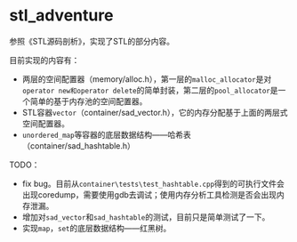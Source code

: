 # stl_adventure
参照《STL源码剖析》，实现了STL的部分内容。

目前实现的内容有：
* 两层的空间配置器（memory/alloc.h），第一层的`malloc_allocator`是对`operator new和operator delete`的简单封装，第二层的`pool_allocator`是一个简单的基于内存池的空间配置器。
* STL容器`vector`（container/sad_vector.h），它的内存分配基于上面的两层式空间配置器。
* `unordered_map`等容器的底层数据结构——哈希表（container/sad_hashtable.h）

TODO：
* fix bug。目前从`container\tests\test_hashtable.cpp`得到的可执行文件会出现coredump，需要使用gdb去调试；使用内存分析工具检测是否会出现内存泄漏。
* 增加对`sad_vector`和`sad_hashtable`的测试，目前只是简单测试了一下。
* 实现`map`，`set`的底层数据结构——红黑树。

